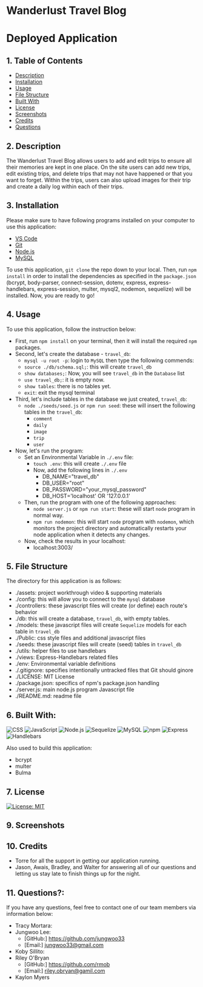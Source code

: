 # Wanderlust Travel Blog

# Deployed Application

## 1. Table of Contents
- [Description](#2-description)
- [Installation](#3-installation)
- [Usage](#4-usage)
- [File Structure](#5-file-structure)
- [Built With](#6-built-with)
- [License](#7-license)
- [Screenshots](#8-screenshots)
- [Credits](#9-credits)
- [Questions](#10-questions)

## 2. Description
The Wanderlust Travel Blog allows users to add and edit trips to ensure all their memories are kept in one place.  On the site users can add new trips, edit existing trips, and delete trips that may not have happened or that you want to forget.  Within the trips, users can also upload images for their trip and create a daily log within each of their trips. 

## 3. Installation
Please make sure to have following programs installed on your computer to use this application:
+ [VS Code](https://code.visualstudio.com/download)
+ [Git](https://github.com/git-guides/install-git)
+ [Node.js](https://nodejs.org/en/)
+ [MySQL](https://www.mysql.com/)

To use this application, `git clone` the repo down to your local. Then, run `npm install` in order to install the dependencies as specified in the `package.json` (bcrypt, body-parser, connect-session, dotenv, express, express-handlebars, express-session, multer, mysql2, nodemon, sequelize) will be installed. Now, you are ready to go!

## 4. Usage
To use this application, follow the instruction below: 
+ First, run `npm install` on your terminal, then it will install the required `npm` packages.
+ Second, let's create the database - `travel_db`:
  + `mysql -u root -p`: login to `MySQL` then type the following commends:
  + `source ./db/schema.sql;`: this will create `travel_db`
  + `show databases;`: Now, you will see `travel_db` in the `Database` list
  + `use travel_db;`: it is empty now.
  + `show tables`: there is no tables yet.
  + `exit`: exit the mysql terminal
+ Third, let's include tables in the database we just created, `travel_db`:
  + `node ./seeds/seed.js` or `npm run seed`: these will insert the following tables in the `travel_db`:
    + `comment`
    + `daily`
    + `image`
    + `trip`
    + `user`
+ Now, let's run the program:
  + Set an Environmental Variable in `./.env` file:
    + `touch .env`: this will create `./.env` file
    + Now, add the following lines in `./.env`
      + DB_NAME="travel_db"
      + DB_USER="root"
      + DB_PASSWORD="your_mysql_password"
      + DB_HOST='localhost' OR '127.0.0.1'
  + Then, run the program with one of the following approaches:
    + `node server.js` or `npm run start`: these will start `node` program in normal way. 
    + `npm run nodemon`: this will start `node` program with `nodemon`, which monitors the project directory and automatically restarts your node application when it detects any changes.
  + Now, check the results in your localhost: 
    + localhost:3003/

## 5. File Structure
The directory for this application is as follows:
+ ./assets: project workthrough video & supporting materials
+ ./config: this will allow you to connect to the `mysql` database
+ ./controllers: these javascript files will create (or define) each route's behavior 
+ ./db: this will create a database, `travel_db`, with empty tables.
+ ./models: these javascript files will create `Sequelize` models for each table in `travel_db`
+ ./Public: css style files and additional javascript files
+ ./seeds: these javascript files will create (seed) tables in `travel_db`
+ ./utils: helper files to use handlebars
+ ./views: Express-Handlebars related files
+ ./env: Environmental variable definitions
+ ./.gitignore: specifies intentionally untracked files that Git should ginore
+ ./LICENSE: MIT License 
+ ./package.json: specifics of npm's package.json handling
+ ./server.js: main node.js program Javascript file
+ ./README.md: readme file

## 6. Built With:
![CSS](https://img.shields.io/badge/CSS3-1572B6?style=for-the-badge&logo=css3&logoColor=white) ![JavaScript](https://img.shields.io/badge/JavaScript-323330?style=for-the-badge&logo=javascript&logoColor=F7DF1E) ![Node.js](https://img.shields.io/badge/Node.js-339933?style=for-the-badge&logo=nodedotjs&logoColor=white) ![Sequelize](https://img.shields.io/badge/Sequelize-52B0E7?style=for-the-badge&logo=Sequelize&logoColor=white) ![MySQL](https://img.shields.io/badge/MySQL-005C84?style=for-the-badge&logo=mysql&logoColor=white) ![npm](https://img.shields.io/badge/npm-CB3837?style=for-the-badge&logo=npm&logoColor=white) ![Express](https://img.shields.io/badge/Express.js-000000?style=for-the-badge&logo=express&logoColor=white) ![Handlebars](https://img.shields.io/badge/Handlebars.js-f0772b?style=for-the-badge&logo=handlebarsdotjs&logoColor=black)

Also used to build this application: 
+ bcrypt
+ multer
+ Bulma

## 7. License
[![License: MIT](https://img.shields.io/badge/License-MIT-yellow.svg)](https://opensource.org/licenses/MIT)

## 9. Screenshots

## 10. Credits
+ Torre for all the support in getting our application running.
+ Jason, Awais, Bradley, and Walter for answering all of our questions and letting us stay late to finish things up for the night.
## 11. Questions?:
If you have any questions, feel free to contact one of our team members via information below:<br>
+ Tracy Mortara:
+ Jungwoo Lee:
   + [GitHub:] https://github.com/jungwoo33<br>
   + [Email:] jungwoo33@gmail.com
+ Koby Sillito:
+ Riley O'Bryan
   + [GitHub:] https://github.com/rmob<br>
   + [Email:] riley.obryan@gamil.com
+ Kaylon Myers

